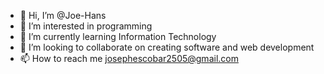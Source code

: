 - 👋 Hi, I’m @Joe-Hans
- 👀 I’m interested in programming
- 🌱 I’m currently learning Information Technology
- 💞️ I’m looking to collaborate on creating software and web development
- 📫 How to reach me josephescobar2505@gmail.com

<!---
Joe-Hans/Joe-Hans is a ✨ special ✨ repository because its `README.md` (this file) appears on your GitHub profile.
You can click the Preview link to take a look at your changes.
--->
